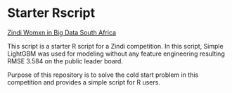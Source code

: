 # Starter Rscript

[Zindi Womxn in Big Data South Africa](https://zindi.africa/competitions/womxn-in-big-data-south-africa-female-headed-households-in-south-africa)

This script is a starter R script for a Zindi competition. In this script, Simple LightGBM was used for modeling without any feature engineering resulting RMSE 3.584 on the public leader board.

Purpose of this repository is to solve the cold start problem in this competition and provides a simple script for R users.